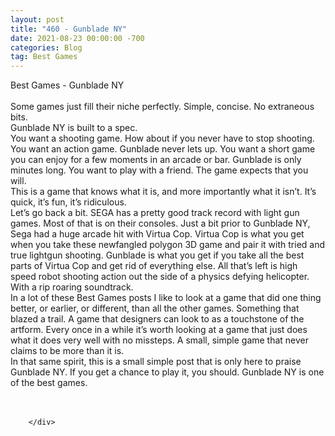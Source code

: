 ```yaml
---
layout: post
title: "460 - Gunblade NY"
date: 2021-08-23 00:00:00 -700
categories: Blog
tag: Best Games
---
```


<div class="blog-content">
				<div class="paragraph"><span><span>Best Games - Gunblade NY</span></span><br><span></span><br><span><span>Some games just fill their niche perfectly. Simple, concise. No extraneous bits.</span></span><br><span></span><span><span>Gunblade NY is built to a spec.</span></span><br><span></span><span><span>You want a shooting game. How about if you never have to stop shooting. You want an action game. Gunblade never lets up. You want a short game you can enjoy for a few moments in an arcade or bar. Gunblade is only minutes long. You want to play with a friend. The game expects that you will.&nbsp;</span></span><br><span></span><span><span>This is a game that knows what it is, and more importantly what it isn&rsquo;t. It&rsquo;s quick, it&rsquo;s fun, it&rsquo;s ridiculous.&nbsp;</span></span><br><span></span><span><span>Let&rsquo;s go back a bit. SEGA has a pretty good track record with light gun games. Most of that is on their consoles. Just a bit prior to Gunblade NY, Sega had a huge arcade hit with Virtua Cop. Virtua Cop is what you get when you take these newfangled polygon 3D game and pair it with tried and true lightgun shooting. Gunblade is what you get if you take all the best parts of Virtua Cop and get rid of everything else. All that&rsquo;s left is high speed robot shooting action out the side of a physics defying helicopter. With a rip roaring soundtrack.</span></span><br><span></span><span><span>In a lot of these Best Games posts I like to look at a game that did one thing better, or earlier, or different, than all the other games. Something that blazed a trail. A game that designers can look to as a touchstone of the artform. Every once in a while it&rsquo;s worth looking at a game that just does what it does very well with no missteps. A small, simple game that never claims to be more than it is.</span></span><br><span></span><span><span>In that same spirit, this is a small simple post that is only here to praise Gunblade NY. If you get a chance to play it, you should. Gunblade NY is one of the best games.&nbsp;</span></span><br><span></span><br>&#8203;</div>

		</div>
        